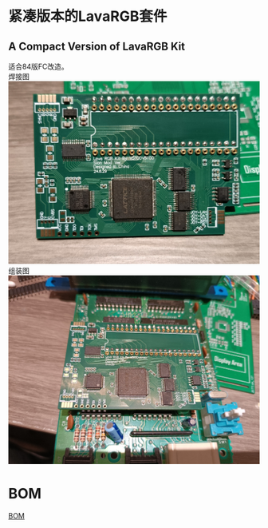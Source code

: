# 紧凑版本的LavaRGB套件
## A Compact Version of LavaRGB Kit
适合84版FC改造。  
焊接图  
![image](/img/board.jpg)  
组装图  
![image](/img/assembly.jpg)  
# BOM
[BOM](FC_RGB_Kit_BOM.md)  
